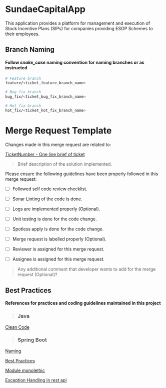 # SundaeCapitalApp

This application provides a platform for management and execution of Stock Incentive Plans (SIPs) for companies providing ESOP Schemes to their employees.



## Branch Naming
#### Follow *snake_case* naming convention for naming branches or as instructed

```bash
# Feature branch
feature/<ticket_feature_branch_name>

# Bug fix branch
bug_fix/<ticket_bug_fix_branch_name>

# Hot fix branch
hot_fix/<ticket_hot_fix_branch_name>
```


# Merge Request Template

Changes made in this merge request are related to:



[TicketNumber - One line brief of ticket](https://wmt.mindit.systems)



> Brief description of the solution implemented.



Please ensure the following guidelines have been properly followed in this merge request:



- [ ] Followed self code review checklist.

- [ ] Sonar Linting of the code is done.

- [ ] Logs are implemented properly (Optional).

- [ ] Unit testing is done for the code change.

- [ ] Spotless apply is done for the code change.

- [ ] Merge request is labelled properly (Optional).

- [ ] Reviewer is assigned for this merge request.

- [ ] Assignee is assigned for this merge request.



> Any additional comment that developer wants to add for the merge request (Optional)?



## Best Practices
#### References for practices and coding guidelines maintained in this project

> ### Java
[Clean Code](https://www.baeldung.com/java-clean-code)



> ### Spring Boot
[Naming](https://www.baeldung.com/spring-data-jpa-custom-naming)

[Best Practices](https://medium.com/@raviyasas/spring-boot-best-practices-for-developers-3f3bdffa0090)

[Module monolethic](https://piotrminkowski.com/2023/10/13/guide-to-modulith-with-spring-boot/)

[Exception Handling in rest api](https://devwithus.com/exception-handling-spring-boot-rest-api/)